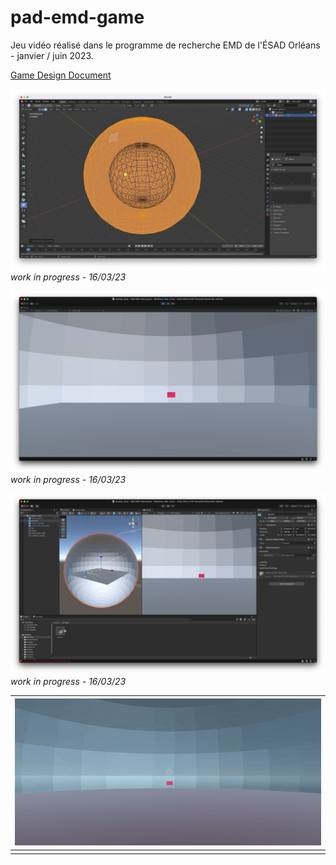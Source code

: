 # pad-emd-game
Jeu vidéo réalisé dans le programme de recherche EMD de l'ÉSAD Orléans - janvier / juin 2023.

[Game Design Document](https://docs.google.com/document/d/1t_v4hHnD7XmxfCpN2FbWaEube1twnvBMK7OD0xdQHNY/edit?usp=sharing)

![work in progress - 16/03/23](16-03-02.png)
*work in progress - 16/03/23*

![](16-03-01.png)
*work in progress - 16/03/23*

![](16-03-03.jpg)
*work in progress - 16/03/23*

| ![](wip/ingame-16-03.gif) |
| :-----------------------: |
|                           |

